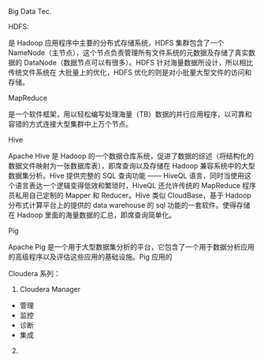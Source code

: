 Big Data Tec.

HDFS:

是 Hadoop 应用程序中主要的分布式存储系统，HDFS 集群包含了一个 NameNode（主节点），这个节点负责管理所有文件系统的元数据及存储了真实数据的 DataNode（数据节点可以有很多）。HDFS 针对海量数据所设计，所以相比传统文件系统在 大批量上的优化，HDFS 优化的则是对小批量大型文件的访问和存储。

MapReduce

是一个软件框架，用以轻松编写处理海量（TB）数据的并行应用程序，以可靠和容错的方式连接大型集群中上万个节点。

Hive

Apache Hive 是 Hadoop 的一个数据仓库系统，促进了数据的综述（将结构化的数据文件映射为一张数据库表），即席查询以及存储在 Hadoop 兼容系统中的大型数据集分析。Hive 提供完整的 SQL 查询功能 —— HiveQL 语言，同时当使用这个语言表达一个逻辑变得低效和繁琐时，HiveQL 还允许传统的 MapReduce 程序员私用自己定制的 Mapper 和 Reducer。Hive 类似 CloudBase，基于 Hadoop 分布式计算平台上的提供的 data warehouse 的 sql 功能的一套软件。使得存储在 Hadoop 里面的海量数据的汇总，即席查询简单化。

Pig

Apache Pig 是一个用于大型数据集分析的平台，它包含了一个用于数据分析应用的高级程序以及评估这些应用的基础设施。Pig 应用的

Cloudera 系列：

1. Cloudera Manager

 - 管理
 - 监控 
 - 诊断 
 - 集成

2. 